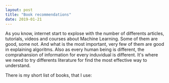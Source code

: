 ```yaml
---
layout: post
title: "Book recommendations"
date: 2019-01-21
---
```

  As you know, internet start to explose with the number of differents articles, tutorials, videos and courses about Machine Learning. Some of them are good, some not. And what is the most important, very few of them are good in explaining algoritms. Also as every human being is different, the comprahansion of information for every induvidual is different. It's where we need to try differents literature for find the most effective way to understand.
 
  There is my short list of books, that I use:
  
   
 
 
